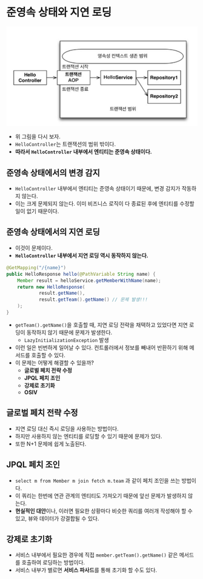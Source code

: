 # 준영속 상태와 지연 로딩

![스프링 컨테이너의 기본 전략](트랜잭션_범위의_영속성_컨텍스트.png)

- 위 그림을 다시 보자.
- `HelloController`는 트랜잭션의 범위 밖이다.
- **따라서 `HelloController` 내부에서 엔티티는 준영속 상태이다.**

## 준영속 상태에서의 변경 감지

- `HelloController` 내부에서 엔티티는 준영속 상태이기 때문에, 변경 감지가 작동하지 않는다.
- 이는 크게 문제되지 않는다. 이미 비즈니스 로직이 다 종료된 후에 엔티티를 수정할 일이 없기 때문이다.

## 준영속 상태에서의 지연 로딩

- 이것이 문제이다.
- **`HelloController` 내부에서 지연 로딩 역시 동작하지 않는다.**

```java
@GetMapping("/{name}")
public HelloResponse hello(@PathVariable String name) {
    Member result = helloService.getMemberWithName(name);
    return new HelloResponse(
            result.getName(),
            result.getTeam().getName() // 문제 발생!!!
    );
}
```

- `getTeam().getName()`을 호출할 때, 지연 로딩 전략을 채택하고 있었다면 지연 로딩이 동작하지 않기 때문에 문제가 발생한다.
  - `LazyInitializationException` 발생
- 이런 일은 빈번하게 일어날 수 있다. 컨트롤러에서 정보를 빼내어 반환하기 위해 메서드를 호출할 수 있다.
- 이 문제는 어떻게 해결할 수 있을까?
  - **글로벌 페치 전략 수정**
  - **JPQL 페치 조인**
  - **강제로 초기화**
  - **OSIV**

## 글로벌 페치 전략 수정

- 지연 로딩 대신 즉시 로딩을 사용하는 방법이다.
- 하지만 사용하지 않는 엔티티를 로딩할 수 있기 때문에 문제가 있다.
- 또한 N+1 문제에 쉽게 노출된다.

## JPQL 페치 조인

- `select m from Member m join fetch m.team` 과 같이 페치 조인을 쓰는 방법이다.
- 이 쿼리는 한번에 연관 관계의 엔티티도 가져오기 때문에 앞선 문제가 발생하지 않는다.
- **현실적인 대안**이나, 이러면 필요한 상황마다 비슷한 쿼리를 여러개 작성해야 할 수 있고, 뷰와 데이터가 강결합될 수 있다.

## 강제로 초기화

- 서비스 내부에서 필요한 경우에 직접 `member.getTeam().getName()` 같은 메서드를 호출하여 로딩하는 방법이다.
- 서비스 내부가 별로면 **서비스 파사드**를 통해 초기화 할 수도 있다.
